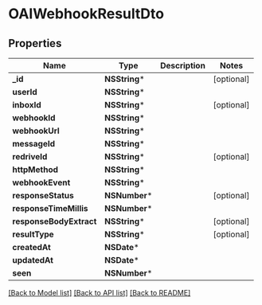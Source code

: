 # OAIWebhookResultDto

## Properties
Name | Type | Description | Notes
------------ | ------------- | ------------- | -------------
**_id** | **NSString*** |  | [optional] 
**userId** | **NSString*** |  | 
**inboxId** | **NSString*** |  | [optional] 
**webhookId** | **NSString*** |  | 
**webhookUrl** | **NSString*** |  | 
**messageId** | **NSString*** |  | 
**redriveId** | **NSString*** |  | [optional] 
**httpMethod** | **NSString*** |  | 
**webhookEvent** | **NSString*** |  | 
**responseStatus** | **NSNumber*** |  | [optional] 
**responseTimeMillis** | **NSNumber*** |  | 
**responseBodyExtract** | **NSString*** |  | [optional] 
**resultType** | **NSString*** |  | [optional] 
**createdAt** | **NSDate*** |  | 
**updatedAt** | **NSDate*** |  | 
**seen** | **NSNumber*** |  | 

[[Back to Model list]](../README#documentation-for-models) [[Back to API list]](../README#documentation-for-api-endpoints) [[Back to README]](../README)


